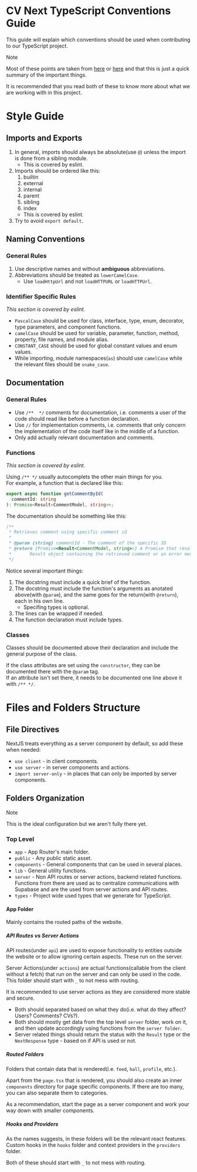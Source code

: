 # CV Next TypeScript Conventions Guide

This guide will explain which conventions should be used when contributing to our TypeScript project.

> [!NOTE]
> Most of these points are taken from [here](https://google.github.io/styleguide/tsguide.html) or [here](https://nextjs.org/docs/app/getting-started) and that this is just a quick summary of the important things.

It is recommended that you read both of these to know more about what we are working with in this project.

# Style Guide

## Imports and Exports

1. In general, imports should always be absolute(use `@`) unless the import is done from a sibling module.
   - This is covered by eslint.
2. Imports should be ordered like this:
   1. builtin
   2. external
   3. internal
   4. parent
   5. sibling
   6. index
   - This is covered by eslint.
3. Try to avoid `export default`.

## Naming Conventions

### General Rules

1. Use descriptive names and without **ambiguous** abbreviations.
2. Abbreviations should be treated as `lowerCamelCase`.
   - Use `loadHttpUrl` and not `loadHTTPURL` or `loadHTTPUrl`.

### Identifier Specific Rules

_This section is covered by eslint._

- `PascalCase` should be used for class, interface, type, enum, decorator, type parameters, and component functions.
- `camelCase` should be used for variable, parameter, function, method, property, file names, and module alias.
- `CONSTANT_CASE` should be used for global constant values and enum values.
- While importing, module namespaces(`as`) should use `camelCase` while the relevant files should be `snake_case`.

## Documentation

### General Rules

- Use `/**  */` comments for documentation, i.e. comments a user of the code should read like before a function declaration.
- Use `//` for implementation comments, i.e. comments that only concern the implementation of the code itself like in the middle of a function.
- Only add actually relevant documentation and comments.

### Functions

_This section is covered by eslint._

Using `/** */` usually autocomplets the other main things for you. \
For example, a function that is declared like this:

```ts
export async function getCommentById(
  commentId: string
): Promise<Result<CommentModel, string>>;
```

The documentation should be something like this:

```ts
/**
 * Retrieves comment using specific comment id
 *
 * @param {string} commentId - The comment of the specific ID
 * @return {Promise<Result<CommentModel, string>>} A Promise that resolves to a
 *       Result object containing the retrieved comment or an error message.
 */
```

Notice several important things:

1. The docstring must include a quick brief of the function.
2. The docstring must include the function's arguments as anotated above(with `@param`), and the same goes for the return(with `@return`), each in his own line.
   - Specifing types is optional.
3. The lines can be wrapped if needed.
4. The function declaration must include types.

### Classes

Classes should be documented above their declaration and include the general purpose of the class.

If the class attributes are set using the `constructor`, they can be documented there with the `@param` tag. \
If an attribute isn't set there, it needs to be documented one line above it with `/** */`.


# Files and Folders Structure

## File Directives

NextJS treats everything as a server component by default, so add these when needed:

- `use client` - in client components.
- `use server` - in server components and actions.
- `import server-only` - in places that can only be imported by server components.

## Folders Organization

> [!NOTE]
> This is the ideal configuration but we aren't fully there yet.

### Top Level

- `app` - App Router's main folder.
- `public` - Any public static asset.
- `components` - General components that can be used in several places.
- `lib` - General utility functions.
- `server` - Non API routes or server actions, backend related functions. Functions from there are used as to centralize communications with Supabase and are the used from server actions and API routes.
- `types` - Project wide used types that we generate for TypeScript.

#### App Folder

Mainly contains the routed paths of the website.

##### API Routes vs Server Actions

API routes(under `api`) are used to expose functionality to entities outside the website or to allow ignoring certain aspects. These run on the server.

Server Actions(under `actions`) are actual functions(callable from the client without a fetch) that run on the server and can only be used in the code. This folder should start with `_` to not mess with routing.

It is recommended to use server actions as they are considered more stable and secure.

- Both should separated based on what they do(i.e. what do they affect? Users? Comments? CVs?).
- Both should mostly get data from the top level `server` folder, work on it, and then update accordingly using functions from the `server folder`.
- Server related things should return the status with the `Result` type or the `NextResponse` type - based on if API is used or not.

##### Routed Folders

Folders that contain data that is rendered(i.e. `feed`, `hall`, `profile`, etc.).

Apart from the `page.tsx` that is rendered, you should also create an inner `components` directory for page specific components. If there are too many, you can also separate them to categories.

As a recommendation, start the page as a server component and work your way down with smaller components.

##### Hooks and Providers

As the names suggests, in these folders will be the relevant react features. Custom hooks in the `hooks` folder and context providers in the `providers` folder.

Both of these should start with `_` to not mess with routing.
